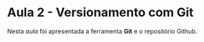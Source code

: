 # Aula 2 - Versionamento com Git

Nesta *aula* foi apresentada a ferramenta **Git** e o repositório Github.


